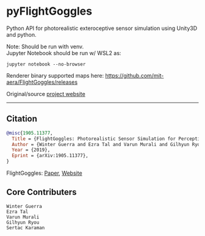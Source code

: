 # pyFlightGoggles

Python API for photorealistic exteroceptive sensor simulation using Unity3D and python.

Note: Should be run with venv.  
Jupyter Notebook should be run w/ WSL2 as:
```
jupyter notebook --no-browser
```

Renderer binary supported maps here: https://github.com/mit-aera/FlightGoggles/releases

Original/source [project website](https://flightgoggles.mit.edu) 

---


## Citation
```bibtex
@misc{1905.11377,
  Title = {FlightGoggles: Photorealistic Sensor Simulation for Perception-driven Robotics using Photogrammetry and Virtual Reality},
  Author = {Winter Guerra and Ezra Tal and Varun Murali and Gilhyun Ryou and Sertac Karaman},
  Year = {2019},
  Eprint = {arXiv:1905.11377},
}
```
FlightGoggles: [Paper](https://arxiv.org/abs/1905.11377), [Website](http://flightgoggles.mit.edu)

## Core Contributers

```
Winter Guerra
Ezra Tal
Varun Murali
Gilhyun Ryou
Sertac Karaman
```
